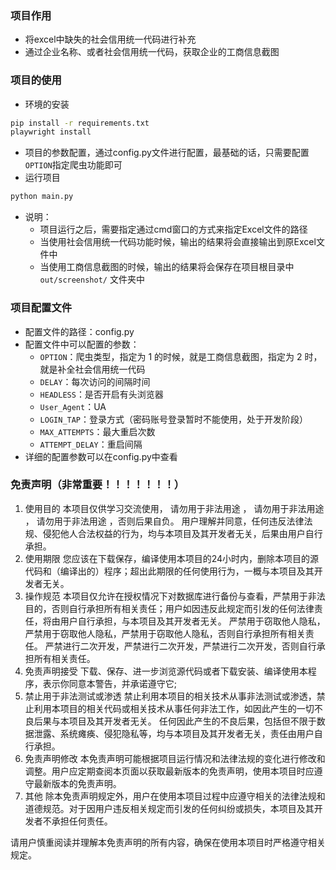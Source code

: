 ### 项目作用
- 将excel中缺失的社会信用统一代码进行补充
- 通过企业名称、或者社会信用统一代码，获取企业的工商信息截图

### 项目的使用
- 环境的安装
~~~bash
pip install -r requirements.txt
playwright install
~~~
- 项目的参数配置，通过config.py文件进行配置，最基础的话，只需要配置`OPTION`指定爬虫功能即可
- 运行项目
~~~bash
python main.py
~~~
- 说明：
  - 项目运行之后，需要指定通过cmd窗口的方式来指定Excel文件的路径
  - 当使用社会信用统一代码功能时候，输出的结果将会直接输出到原Excel文件中
  - 当使用工商信息截图的时候，输出的结果将会保存在项目根目录中 `out/screenshot/` 文件夹中

### 项目配置文件
- 配置文件的路径：config.py
- 配置文件中可以配置的参数：
  - `OPTION`：爬虫类型，指定为  1 的时候，就是工商信息截图，指定为 2 时，就是补全社会信用统一代码
  - `DELAY`：每次访问的间隔时间
  - `HEADLESS`：是否开启有头浏览器
  - `User_Agent`：UA
  - `LOGIN_TAP`：登录方式（密码账号登录暂时不能使用，处于开发阶段）
  - `MAX_ATTEMPTS`：最大重启次数
  - `ATTEMPT_DELAY`：重启间隔
- 详细的配置参数可以在config.py中查看

### 免责声明（非常重要！！！！！！！）

1. 使用目的
   本项目仅供学习交流使用， 请勿用于非法用途 ， 请勿用于非法用途 ， 请勿用于非法用途 ，否则后果自负。
   用户理解并同意，任何违反法律法规、侵犯他人合法权益的行为，均与本项目及其开发者无关，后果由用户自行承担。
2. 使用期限
   您应该在下载保存，编译使用本项目的24小时内，删除本项目的源代码和（编译出的）程序；超出此期限的任何使用行为，一概与本项目及其开发者无关。
3. 操作规范
   本项目仅允许在授权情况下对数据库进行备份与查看，严禁用于非法目的，否则自行承担所有相关责任；用户如因违反此规定而引发的任何法律责任，将由用户自行承担，与本项目及其开发者无关。
   严禁用于窃取他人隐私，严禁用于窃取他人隐私，严禁用于窃取他人隐私，否则自行承担所有相关责任。
   严禁进行二次开发，严禁进行二次开发，严禁进行二次开发，否则自行承担所有相关责任。
4. 免责声明接受
   下载、保存、进一步浏览源代码或者下载安装、编译使用本程序，表示你同意本警告，并承诺遵守它;
5. 禁止用于非法测试或渗透
   禁止利用本项目的相关技术从事非法测试或渗透，禁止利用本项目的相关代码或相关技术从事任何非法工作，如因此产生的一切不良后果与本项目及其开发者无关。
   任何因此产生的不良后果，包括但不限于数据泄露、系统瘫痪、侵犯隐私等，均与本项目及其开发者无关，责任由用户自行承担。
6. 免责声明修改
   本免责声明可能根据项目运行情况和法律法规的变化进行修改和调整。用户应定期查阅本页面以获取最新版本的免责声明，使用本项目时应遵守最新版本的免责声明。
7. 其他
   除本免责声明规定外，用户在使用本项目过程中应遵守相关的法律法规和道德规范。对于因用户违反相关规定而引发的任何纠纷或损失，本项目及其开发者不承担任何责任。

请用户慎重阅读并理解本免责声明的所有内容，确保在使用本项目时严格遵守相关规定。
